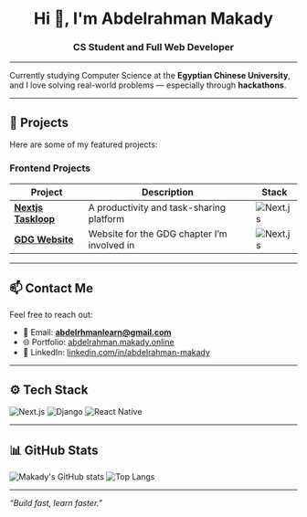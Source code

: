 <h1 align="center">Hi 👋, I'm Abdelrahman Makady</h1>
<h3 align="center">CS Student and Full Web Developer</h3>

---

Currently studying Computer Science at the **Egyptian Chinese University**, and I love solving real-world problems — especially through **hackathons**.

---

## 🔨 Projects

Here are some of my featured projects:

### Frontend Projects

| Project | Description | Stack |
|--------|-------------|-------|
| [**Nextjs Taskloop**](https://github.com/makady/nextjs-taskloop) | A productivity and task-sharing platform | ![Next.js](https://img.shields.io/badge/-Next.js-black?style=flat-square&logo=next.js) |
| [**GDG Website**](https://github.com/makady/gdg-website) | Website for the GDG chapter I’m involved in | ![Next.js](https://img.shields.io/badge/-Next.js-black?style=flat-square&logo=next.js) |

---

## 📫 Contact Me

Feel free to reach out:

- 📩 Email: **abdelrhmanlearn@gmail.com**
- 🌐 Portfolio: [abdelrahman.makady.online](https://abdelrahman.makady.online/)
- 💼 LinkedIn: [linkedin.com/in/abdelrahman-makady](https://www.linkedin.com/in/abdelrahman-makady/)

---

## ⚙️ Tech Stack

![Next.js](https://img.shields.io/badge/-Next.js-black?style=flat-square&logo=next.js)
![Django](https://img.shields.io/badge/-Django-092E20?style=flat-square&logo=django)
![React Native](https://img.shields.io/badge/-React_Native-20232A?style=flat-square&logo=react)

---

## 📊 GitHub Stats

![Makady's GitHub stats](https://github-readme-stats.vercel.app/api?username=abdolrhman-mo&show_icons=true&theme=radical)
![Top Langs](https://github-readme-stats.vercel.app/api/top-langs/?username=abdolrhman-mo&layout=compact&theme=radical)

---

_“Build fast, learn faster.”_
